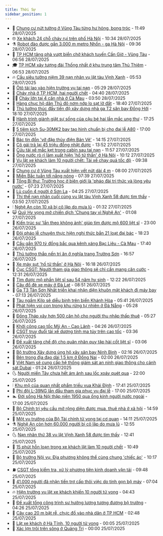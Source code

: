 ```yaml
---
title: Thời Sự
sidebar_position: 1
---
```


<!-- vnexpress-thoi-su:START -->
- 🦒 [Chung cư nứt tường ở Vũng Tàu từng hư hỏng, bong tróc](https://vnexpress.net/chung-cu-nut-tuong-o-vung-tau-tung-hu-hong-bong-troc-4919900.html) - 11:49 28/07/2025
- 🤓 [Xe khách 24 chỗ cháy rụi trên phố Hà Nội](https://vnexpress.net/xe-khach-24-cho-chay-rui-tren-pho-ha-noi-4919925.html) - 10:34 28/07/2025
- ⚗️ [Robot đào được gần 3.000 m metro Nhổn - ga Hà Nội](https://vnexpress.net/robot-dao-duoc-gan-3-000-m-metro-nhon-ga-ha-noi-4919850.html) - 09:36 28/07/2025
- 🌊 [TP HCM tăng phà vượt biển chở khách tuyến Cần Giờ - Vũng Tàu](https://vnexpress.net/tp-hcm-tang-pha-vuot-bien-cho-khach-tuyen-can-gio-vung-tau-4919781.html) - 06:56 28/07/2025
- 🎓 [TP HCM xây tượng đài Thống nhất ở khu trung tâm Thủ Thiêm](https://vnexpress.net/tp-hcm-xay-tuong-dai-thong-nhat-o-khu-trung-tam-thu-thiem-4919763.html) - 06:53 28/07/2025
- 🔥 [Cầu siêu tưởng niệm 39 nạn nhân vụ lật tàu Vịnh Xanh](https://vnexpress.net/cau-sieu-tuong-niem-39-nan-nhan-vu-lat-tau-vinh-xanh-4919756.html) - 05:53 28/07/2025
- 🦏 [Ôtô tải lao vào hiện trường vụ tai nạn](https://vnexpress.net/oto-tai-lao-vao-hien-truong-vu-tai-nan-4919745.html) - 05:29 28/07/2025
- 👺 [Cháy nhà ở TP HCM, hai người chết](https://vnexpress.net/chay-nha-o-tp-hcm-hai-nguoi-chet-4919741.html) - 04:40 28/07/2025
- 🧑‍🏫 [Cháy lớn tại 4 căn nhà ở Cà Mau](https://vnexpress.net/chay-lon-tai-4-can-nha-o-ca-mau-4919707.html) - 03:50 28/07/2025
- 🚦 [Hàng chục hộ dân Thủ đô nơm nớp lo sạt lở đất](https://vnexpress.net/hang-chuc-ho-dan-thu-do-nom-nop-lo-sat-lo-dat-4919222.html) - 18:40 27/07/2025
- 🎉 [Thủ tướng thúc đẩy tiến độ xây dựng nhà ga T2 sân bay Đồng Hới](https://vnexpress.net/thu-tuong-thuc-day-tien-do-xay-dung-nha-ga-t2-san-bay-dong-hoi-4919496.html) - 18:10 27/07/2025
- 🦒 [Hành trình giành giật sự sống của cậu bé hai lần mắc ung thư](https://vnexpress.net/hanh-trinh-gianh-giat-su-song-cua-cau-be-hai-lan-mac-ung-thu-4919519.html) - 17:25 27/07/2025
- 🤗 [5 tiêm kích Su-30MK2 bay tạo hình chuẩn bị cho đại lễ A80](https://vnexpress.net/5-tiem-kich-su-30mk2-bay-tao-hinh-chuan-bi-cho-dai-le-a80-4919542.html) - 17:00 27/07/2025
- 💼 [Bác tin đồn &#39;vỡ đập thủy điện Bản Vẽ&#39;](https://vnexpress.net/bac-tin-don-vo-dap-thuy-dien-ban-ve-4919534.html) - 14:15 27/07/2025
- 🤩 [Cô gái trả lại 45 triệu đồng nhặt được](https://vnexpress.net/co-gai-tra-lai-45-trieu-dong-nhat-duoc-4919532.html) - 13:52 27/07/2025
- 🤡 [Cứu tài xế mắc kẹt trong cabin sau tai nạn](https://vnexpress.net/cuu-tai-xe-mac-ket-trong-cabin-sau-tai-nan-4919529.html) - 11:57 27/07/2025
- 💯 [Ống nước rò rỉ làm xuất hiện &#39;hố tử thần&#39; ở Hà Nội](https://vnexpress.net/ong-nuoc-ro-ri-lam-xuat-hien-ho-tu-than-o-ha-noi-4919499.html) - 10:12 27/07/2025
- 👺 [Vụ lật xe khách làm 10 người chết: Tài xế chạy quá tốc độ](https://vnexpress.net/vu-lat-xe-khach-lam-10-nguoi-chet-tai-xe-chay-qua-toc-do-4919495.html) - 09:38 27/07/2025
- 🌮 [Chung cư ở Vũng Tàu xuất hiện vết nứt dài 4 m](https://vnexpress.net/chung-cu-o-vung-tau-xuat-hien-vet-nut-dai-4-m-4919468.html) - 08:00 27/07/2025
- 🥸 [Miền Bắc tuần tới nắng nóng](https://vnexpress.net/mien-bac-tuan-toi-nang-nong-4919456.html) - 07:39 27/07/2025
- 🐻 [Tổng Bí thư: Trường học ở biên giới là &#39;pháo đài tri thức và lòng yêu nước&#39;](https://vnexpress.net/tong-bi-thu-truong-hoc-o-bien-gioi-la-phao-dai-tri-thuc-va-long-yeu-nuoc-4919434.html) - 07:23 27/07/2025
- 👀 [Lũ cuốn 4 người ở Sơn La](https://vnexpress.net/lu-cuon-4-nguoi-o-son-la-4919419.html) - 04:25 27/07/2025
- 🤔 [Thi thể nạn nhân cuối cùng vụ lật tàu Vịnh Xanh 58 được tìm thấy](https://vnexpress.net/thi-the-nan-nhan-cuoi-cung-vu-lat-tau-vinh-xanh-58-duoc-tim-thay-4919277.html) - 03:50 27/07/2025
- 🕯 [Nghệ An còn 10 xã bị cô lập do mưa lũ](https://vnexpress.net/nghe-an-con-10-xa-bi-co-lap-do-mua-lu-4919366.html) - 01:32 27/07/2025
- 😺 [Quỹ Hy vọng mở chiến dịch &#39;Chung tay vì Nghệ An&#39;](https://vnexpress.net/quy-hy-vong-mo-chien-dich-chung-tay-vi-nghe-an-4919349.html) - 01:08 27/07/2025
- 🦆 [Kiến trúc sư &#39;lần theo không ảnh&#39; giúp tìm được mộ 600 liệt sĩ](https://vnexpress.net/kien-truc-su-lan-theo-khong-anh-giup-tim-duoc-mo-600-liet-si-4919339.html) - 23:00 26/07/2025
- 🧰 [Đội pháo lễ chuyên thực hiện nghi thức bắn 21 loạt đại bác](https://vnexpress.net/doi-phao-le-chuyen-thuc-hien-nghi-thuc-ban-21-loat-dai-bac-4918788.html) - 18:23 26/07/2025
- 🦍 [Cầu gần 970 tỷ đồng bắc qua kênh xáng Bạc Liêu - Cà Mau](https://vnexpress.net/cau-gan-970-ty-dong-bac-qua-kenh-xang-bac-lieu-ca-mau-4919246.html) - 17:40 26/07/2025
- 🧰 [Thủ tướng thắp nến tri ân ở nghĩa trang Trường Sơn](https://vnexpress.net/thu-tuong-thap-nen-tri-an-o-nghia-trang-truong-son-4919338.html) - 16:57 26/07/2025
- 💃 [Xe máy sụt &#39;hố tử thần&#39; ở Hà Nội](https://vnexpress.net/xe-may-sut-ho-tu-than-o-ha-noi-4919342.html) - 16:18 26/07/2025
- 🧰 [Cục CSGT: Người tham gia giao thông sẽ chỉ cần mang căn cước](https://vnexpress.net/cuc-csgt-nguoi-tham-gia-giao-thong-se-chi-can-mang-can-cuoc-4919315.html) - 12:31 26/07/2025
- 🚀 [Tìm được mộ phần liệt sĩ sau 54 năm hy sinh](https://vnexpress.net/tim-duoc-mo-phan-liet-si-sau-54-nam-hy-sinh-4919313.html) - 12:22 26/07/2025
- 🎊 [Cây đổ đè xe máy ở Đà Lạt](https://vnexpress.net/cay-do-de-xe-may-o-da-lat-4919275.html) - 08:51 26/07/2025
- 🤭 [Ga T3 Tân Sơn Nhất triển khai nhận diện khuôn mặt khách đi máy bay](https://vnexpress.net/ga-t3-tan-son-nhat-trien-khai-nhan-dien-khuon-mat-khach-di-may-bay-4919250.html) - 07:13 26/07/2025
- 🤗 [Tàu ngầm Kilo sẽ diễu binh trên biển Khánh Hòa](https://vnexpress.net/tau-ngam-kilo-se-dieu-binh-tren-bien-khanh-hoa-4919235.html) - 05:41 26/07/2025
- 🌈 [Phát hiện voi con trong khu rừng tự nhiên ở Đà Nẵng](https://vnexpress.net/phat-hien-voi-con-trong-khu-rung-tu-nhien-o-da-nang-4919219.html) - 05:28 26/07/2025
- 🦣 [Đồng Tháp xây hơn 500 căn hộ cho người thu nhập thấp thuê](https://vnexpress.net/dong-thap-xay-hon-500-can-ho-cho-nguoi-thu-nhap-thap-thue-4919234.html) - 05:27 26/07/2025
- 🎡 [Khởi công cao tốc Mỹ An - Cao Lãnh](https://vnexpress.net/khoi-cong-cao-toc-my-an-cao-lanh-4919205.html) - 04:26 26/07/2025
- 🦏 [CSGT truy đuổi tài xế dương tính ma túy trên cao tốc](https://vnexpress.net/csgt-truy-duoi-tai-xe-duong-tinh-ma-tuy-tren-cao-toc-4919183.html) - 03:36 26/07/2025
- 🎊 [Đề xuất tăng chế độ cho quân nhân quy tập hài cốt liệt sĩ](https://vnexpress.net/de-xuat-tang-che-do-cho-quan-nhan-quy-tap-hai-cot-liet-si-4919152.html) - 03:06 26/07/2025
- 🫶 [Bộ trưởng Xây dựng ủng hộ xây sân bay Ninh Bình](https://vnexpress.net/bo-truong-xay-dung-ung-ho-xay-san-bay-ninh-binh-4919148.html) - 02:16 26/07/2025
- 🤔 [Bên trong địa đạo dài 1,5 km ở Đồng Nai](https://vnexpress.net/ben-trong-dia-dao-dai-1-5-km-o-dong-nai-4918882.html) - 02:00 26/07/2025
- 🤠 [Việt Nam sẽ cung cấp hệ thống giám sát an ninh giao thông cho cảnh sát Dubai](https://vnexpress.net/viet-nam-se-cung-cap-he-thong-giam-sat-an-ninh-giao-thong-cho-canh-sat-dubai-4919119.html) - 01:24 26/07/2025
- 🌜 [Người miền Tây chưa hết ám ảnh sau lốc xoáy quét qua](https://vnexpress.net/nguoi-mien-tay-chua-het-am-anh-sau-loc-xoay-quet-qua-4919066.html) - 22:00 25/07/2025
- 🕯 [Khu mộ của quan nhất phẩm triều vua Khải Định](https://vnexpress.net/khu-mo-cua-quan-nhat-pham-trieu-vua-khai-dinh-4918050.html) - 17:41 25/07/2025
- 🤔 [Phi đội L-39NG lần đầu tham gia phục vụ đại lễ](https://vnexpress.net/phi-doi-l-39ng-lan-dau-tham-gia-phuc-vu-dai-le-4919034.html) - 17:00 25/07/2025
- 🏊 [Đời sống Hà Nội thập niên 1950 qua ống kính người nước ngoài](https://vnexpress.net/doi-song-ha-noi-thap-nien-1950-qua-ong-kinh-nguoi-nuoc-ngoai-4918981.html) - 17:00 25/07/2025
- 🌮 [Bộ Chính trị yêu cầu mở rộng diện được mua, thuê nhà ở xã hội](https://vnexpress.net/bo-chinh-tri-yeu-cau-mo-rong-dien-duoc-mua-thue-nha-o-xa-hoi-4919056.html) - 14:59 25/07/2025
- 🫣 [Một vụ trưởng của Bộ Tài chính tử vong tại cơ quan](https://vnexpress.net/mot-vu-truong-cua-bo-tai-chinh-tu-vong-tai-co-quan-4919065.html) - 14:11 25/07/2025
- ⚗️ [Nghệ An còn hơn 60.000 người bị cô lập do mưa lũ](https://vnexpress.net/nghe-an-con-hon-60-000-nguoi-bi-co-lap-do-mua-lu-4918625.html) - 12:55 25/07/2025
- 🌜 [Nạn nhân thứ 38 vụ lật Vịnh Xanh 58 được tìm thấy](https://vnexpress.net/nan-nhan-thu-38-vu-lat-vinh-xanh-58-duoc-tim-thay-4918986.html) - 12:41 25/07/2025
- 🌁 [15 phút hỗn loạn trong xe khách lật làm 10 người chết](https://vnexpress.net/15-phut-hon-loan-trong-xe-khach-lat-lam-10-nguoi-chet-4918713.html) - 10:49 25/07/2025
- 🐲 [Bộ trưởng Nội vụ: Địa phương không thể cùng chung &#39;chiếc áo&#39;](https://vnexpress.net/bo-truong-noi-vu-dia-phuong-khong-the-cung-chung-chiec-ao-4918955.html) - 10:17 25/07/2025
- ⛽️ [CSGT tổng kiểm tra, xử lý phương tiện kinh doanh vận tải](https://vnexpress.net/csgt-tong-kiem-tra-xu-ly-phuong-tien-kinh-doanh-van-tai-4918963.html) - 09:48 25/07/2025
- 🗽 [41.000 người đã nhận tiền trợ cấp thôi việc do tinh gọn bộ máy](https://vnexpress.net/41-000-nguoi-da-nhan-tien-tro-cap-thoi-viec-do-tinh-gon-bo-may-4918665.html) - 07:04 25/07/2025
- 🔥 [Hiện trường vụ lật xe khách khiến 10 người tử vong](https://vnexpress.net/hien-truong-xe-khach-lat-khien-10-nguoi-tu-vong-4918781.html) - 04:43 25/07/2025
- 💯 [Đề xuất tổng công trình sư hưởng lương tương đương bộ trưởng](https://vnexpress.net/de-xuat-tong-cong-trinh-su-huong-luong-tuong-duong-bo-truong-4918711.html) - 04:26 25/07/2025
- 🦆 [Cây cao 20 m bật rễ, chực đổ vào nhà dân ở TP HCM](https://vnexpress.net/cay-cao-20-m-bat-re-chuc-do-vao-nha-dan-o-tp-hcm-4918697.html) - 02:48 25/07/2025
- 🫣 [Lật xe khách ở Hà Tĩnh, 10 người tử vong](https://vnexpress.net/lat-xe-khach-o-ha-tinh-10-nguoi-tu-vong-4918634.html) - 00:05 25/07/2025
- 🤡 [Xác lợn trôi trên sông ở Quảng Trị](https://vnexpress.net/xac-lon-troi-tren-song-o-quang-tri-4918537.html) - 00:00 25/07/2025<!-- vnexpress-thoi-su:END -->